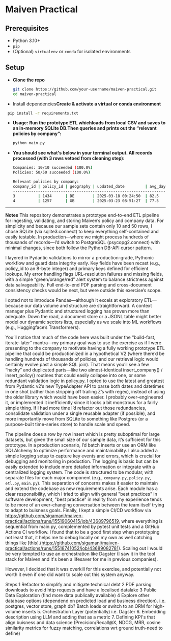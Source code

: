 # Maiven Practical 

## Prerequisites

- Python 3.10+
- `pip`
- (Optional) `virtualenv` or `conda` for isolated environments

## Setup

- **Clone the repo**  
   ```bash
   git clone https://github.com/your-username/maiven-practical.git
   cd maiven-practical
   ```

-	Install dependencies**Create & activate a virtual or conda environment** 
   ```bash
 	pip install -r requirements.txt
   ```
  	
- **Usage: Run the prototype ETL whichloads from local CSV and saves to an in-memory
   SQLite DB.Then queries and prints out the “relevant policies by company”:**
  ```python
  python main.py
  ```

- **You should see what's below in your terminal output. All records processed (with 3 rows vetoed from cleaning step):**
  ```bash
  Companies: 10/10 succeeded (100.0%)
  Policies: 50/50 succeeded (100.0%)  

  Relevant policies by company:
  company_id | policy_id | geography | updated_date         | avg_days
  -------------------------------------------------------------------
  3          | 1434      | DE        | 2025-03-18 00:24:50  | 82.5
  4          | 1257      | GB        | 2025-03-23 08:51:27  | 77.5
  ```
---

**Notes**
This repository demonstrates a prototype end-to-end ETL pipeline for ingesting, validating, and storing Maiven’s policy and company data. For simplicity and because our sample sets contain only 10 and 50 rows, I chose SQLite (via sqlite3.connect) to keep everything self-contained and easily testable. In production—where we might process hundreds of thousands of records—I’d switch to PostgreSQL (psycopg2.connect) with minimal changes, since both follow the Python DB-API cursor pattern.

I layered in Pydantic validations to mirror a production-grade, Pythonic workflow and guard data integrity early. Key fields have been recast (e.g., policy_id to an 8-byte integer) and primary keys defined for efficient lookups. My error handling flags URL-resolution failures and missing fields, with a simple “green/orange/red” alert system to balance strictness against data salvageability. Full end-to-end PDF parsing and cross-document consistency checks would be next, but were outside this exercise’s scope.

I opted not to introduce Pandas—although it excels at exploratory ETL—because our data volume and structure are straightforward. A context manager plus Pydantic and structured logging has proven more than adequate. Down the road, a document store or a JSONL table might better model our dynamic sectors lists, especially as we scale into ML workflows (e.g., Huggingface’s Transformers). 

You’ll notice that much of the code here was built under the “build-fast, iterate-later” mantra—my primary goal was to use the exercise as if I were presenting to the company to motivate having a fully working prototype ETL pipeline that could be productionized in a hypothetical V2 (where there’d be handling hundreds of thousands of policies, and our retrieval logic would certainly evolve past a simple SQL join). That means you’ll see a few “hacky” and duplicated parts—like two almost-identical insert_company() / insert_policy() routines that could easily collapse into one, or some redundant validation logic in policy.py. I opted to use the latest and greatest from Pydantic v2’s new TypeAdapter API to parse both dates and datetimes in one shot (rather than stripping off trailing Z’s with regex), instead of using the older library which would have been easier. I probably over-engineered it, or implemented it inefficiently since it looks a bit monstrous for a fairly simple thing. If I had more time I’d refactor out those redundancies, consolidate validation under a single reusable adapter (if possible), and more importantly move from SQLite to something like Postgres (or a purpose-built time-series store) to handle scale and speed.

The pipeline does a row by row insert which is pretty suboptimal for large datasets, but given the small size of our sample data, it’s sufficient for this prototype. In a production scenario, I’d batch inserts or use an ORM like SQLAlchemy to optimize performance and maintainability. I also added a simple logging setup to capture key events and errors, which is crucial for debugging and monitoring in production. The logging is basic but can be easily extended to include more detailed information or integrate with a centralized logging system.
The code is structured to be modular, with separate files for each major component (e.g., `company.py`, `policy.py`, `etl.py`, `main.py`). This separation of concerns makes it easier to maintain and extend the codebase as new requirements arise. Each module has a clear responsibility, which I tried to align with general "best practices" in software development, "best practice" in reality from my experience tends to be more of an ever-changing conversation between the team itself trying to adapt to buisness goals.
Finally, I kept a simple CI/CD workflow via https://github.com/sigamani/maiven-practical/actions/runs/15519060415/job/43689796519, where everything is sequential from main.py, complemented by pytest unit tests and a GitHub Actions CI workflow. I found that to be a good first step when prototyping not least that, it helps me to debug locally on my own as well catching things like [this].(https://github.com/sigamani/maiven-practical/actions/runs/15518741052/job/43689082781). Scaling out I would be very tempted to use an orchestration like Dagster (I saw it in the tool stack for Maiven and it's been a lifesaver for me in previous companies). 

However, I decided that it was overkill for this exercise, and potentially not worth it even if one did want to scale out this system anyway.

 Steps
	1	Refactor to simplify and mitigate technical debt
 	2	PDF parsing downloads to avoid http requests and have a localised datalake 
  	3	Public Data Exploration (find more data publically available)
	4	Explore other database options (dependend on predicted load and business direction). i.e. postgres, vector store, graph db? Batch loads or switch to an ORM for high-volume inserts
	5.	Orchestration Layer (potentially) i.e. Dagster 
	6.	Embedding description using LLM and adding that as a metric
	7.	Defining KPI's that align buisness and data science (Precision/Recall@X, NDCG, MRR, cosine similarity metrics for fuzzy matching, correlations wrt ground truth-need to define)
